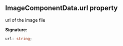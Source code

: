 
## ImageComponentData.url property

url of the image file

**Signature:**

```typescript
url: string;
```
